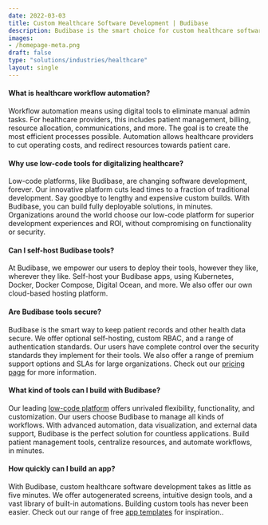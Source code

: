```yaml
---
date: 2022-03-03
title: Custom Healthcare Software Development | Budibase
description: Budibase is the smart choice for custom healthcare software development. Our low-code platform offers fast builds and incredible functionality.
images:
- /homepage-meta.png
draft: false
type: "solutions/industries/healthcare"
layout: single
---
```


#### What is healthcare workflow automation?
Workflow automation means using digital tools to eliminate manual admin tasks. For healthcare providers, this includes patient management, billing, resource allocation, communications, and more. The goal is to create the most efficient processes possible. Automation allows healthcare providers to cut operating costs, and redirect resources towards patient care.

#### Why use low-code tools for digitalizing healthcare?
Low-code platforms, like Budibase, are changing software development, forever. Our innovative platform cuts lead times to a fraction of traditional development. Say goodbye to lengthy and expensive custom builds. With Budibase, you can build fully deployable solutions, in minutes. Organizations around the world choose our low-code platform for superior development experiences and ROI, without compromising on functionality or security.

#### Can I self-host Budibase tools?
At Budibase, we empower our users to deploy their tools, however they like, wherever they like. Self-host your Budibase apps, using Kubernetes, Docker, Docker Compose, Digital Ocean, and more. We also offer our own cloud-based hosting platform.

#### Are Budibase tools secure?
Budibase is the smart way to keep patient records and other health data secure. We offer optional self-hosting, custom RBAC, and a range of authentication standards. Our users have complete control over the security standards they implement for their tools. We also offer a range of premium support options and SLAs for large organizations. Check out our [pricing page](https://budibase.com/pricing) for more information.

#### What kind of tools can I build with Budibase?
Our leading [low-code platform](https://budibase.com/product) offers unrivaled flexibility, functionality, and customization. Our users choose Budibase to manage all kinds of workflows. With advanced automation, data visualization, and external data support, Budibase is the perfect solution for countless applications. Build patient management tools, centralize resources, and automate workflows, in minutes.

#### How quickly can I build an app?
With Budibase, custom healthcare software development takes as little as five minutes. We offer autogenerated screens, intuitive design tools, and a vast library of built-in automations. Building custom tools has never been easier. Check out our range of free [app templates](https://budibase.com/templates) for inspiration..